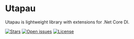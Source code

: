 # Utapau

Utapau is lightweight library with extensions for .Net Core DI. 

[![Stars](https://img.shields.io/github/stars/ingvar1995/Utapau.svg?style=flat)](https://github.com/ingvar1995/Utapaustargazers)
[![Open issues](https://img.shields.io/github/issues/ingvar1995/Utapau.svg?style=flat)](https://github.com/ingvar1995/Utapau/issues)
[![License](https://img.shields.io/dub/l/vibe-d.svg)](https://raw.githubusercontent.com/ingvar1995/Utapau/master/LICENSE.md)
